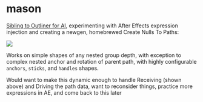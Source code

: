 # mason

[Sibling to Outliner for AI](https://github.com/Inventsable/Outliner), experimenting with After Effects expression injection and creating a newgen, homebrewed Create Nulls To Paths:

![](https://thumbs.gfycat.com/DelightfulDirectDugong-size_restricted.gif)

Works on simple shapes of any nested group depth, with exception to complex nested anchor and rotation of parent path, with highly configurable `anchors`, `sticks`, and `handles` shapes.

Would want to make this dynamic enough to handle Receiving (shown above) and Driving the path data, want to reconsider things, practice more expressions in AE, and come back to this later
